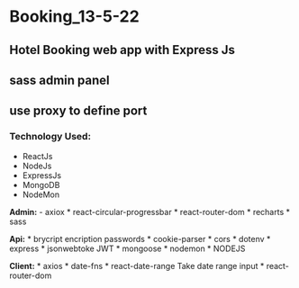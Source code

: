 # Booking_13-5-22
## Hotel Booking web app with Express Js
## sass admin panel
## use proxy to define port

### Technology Used:
  * ReactJs
  * NodeJs
  * ExpressJs
  * MongoDB
  * NodeMon
  
  **Admin:**
     - axiox
     * react-circular-progressbar
     * react-router-dom
     * recharts
     * sass
      
   **Api:**
     * brycript    encription passwords
     * cookie-parser
     * cors
     * dotenv
     * express
     * jsonwebtoke   JWT
     * mongoose
     * nodemon
     * NODEJS
      
   **Client:**
     * axios
     * date-fns
     * react-date-range    Take date range input
     * react-router-dom
      
      
